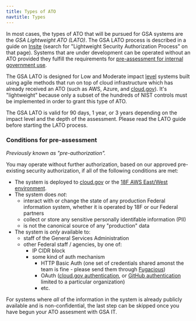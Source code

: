 ```yaml
---
title: Types of ATO
navtitle: Types
---
```


In most cases, the types of ATO that will be pursued for GSA systems are the *GSA Lightweight ATO (LATO)*. The GSA LATO process is described in a guide on [Insite](https://insite.gsa.gov/portal/content/627230) (search for "Lightweight Security Authorization Process" on that page). Systems that are under development can be operated without an ATO provided they fulfill the requirements for [pre-assessment for internal government use](#conditions-for-pre-assessment).

The GSA LATO is designed for Low and Moderate impact [level](../levels/) systems built using agile methods that run on top of cloud infrastructure which has already received an ATO (such as AWS, Azure, and [cloud.gov](https://cloud.gov)). It's "lightweight" because only a subset of the hundreds of NIST controls must be implemented in order to grant this type of ATO.

The GSA LATO is valid for 90 days, 1 year, or 3 years depending on the impact level and the depth of the assessment. Please read the LATO guide before starting the LATO process.

### Conditions for pre-assessment

_Previously known as "pre-authorization"._

You may operate without further authorization, based on our approved pre-existing security authorization, if all of the following conditions are met:

* The system is deployed to [cloud.gov](https://cloud.gov) or the [18F AWS East/West environment](../../infrastructure/aws/).
* The system does _not_:
    * interact with or change the state of any production Federal information system, whether it is operated by 18F or our Federal partners
    * collect or store any sensitive personally identifable information (PII)
    * is not the canonical source of any "production" data
* The system is _only_ available to:
    * staff of the General Services Administration
    * other Federal staff / agencies, by one of:
        * IP CIDR block
        * some kind of auth mechanism
            * HTTP Basic Auth (one set of credentials shared amonst the team is fine - please send them through [Fugacious](https://fugacious.18f.gov/))
            * OAuth ([cloud.gov authentication](https://docs.cloud.gov/apps/leveraging-authentication/), or [GitHub authentication](https://developer.github.com/v3/oauth/) limited to a particular organization)
            * etc.

For systems where _all_ of the information in the system is already publicly available and is non-confidential, the last step can be skipped once you have begun your ATO assesment with GSA IT.
